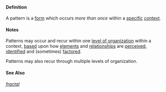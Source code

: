 #### Definition

A pattern is a [form](https://github.com/gcassel/Modular-Organization-Terminology/blob/master/terms/form.md) which occurs *more than once* within a [specific](https://github.com/gcassel/Modular-Organization-Terminology/blob/master/terms/specific.md) [context](https://github.com/gcassel/Modular-Organization-Terminology/blob/master/terms/context.md).

#### Notes

Patterns may occur and recur within one [level of organization](https://github.com/gcassel/Modular-Organization-Terminology/blob/master/compound-terms/level-of-organization.md) within a context, [based](https://github.com/gcassel/Modular-Organization-Terminology/blob/master/terms/base.md) upon how [elements](https://github.com/gcassel/Modular-Organization-Terminology/blob/master/terms/element.md) and [relationships](https://github.com/gcassel/Modular-Organization-Terminology/blob/master/terms/relationship.md) are [perceived](https://github.com/gcassel/Modular-Organization-Terminology/blob/master/terms/perceive.md), [identified](https://github.com/gcassel/Modular-Organization-Terminology/blob/master/terms/identify.md) and (sometimes) [factored](https://github.com/gcassel/Modular-Organization-Terminology/blob/master/terms/factor.md). 

Patterns may also recur through multiple levels of organization.

#### See Also

*[fractal](https://github.com/gcassel/Modular-Organization-Terminology/blob/master/terms/fractal.md)*
